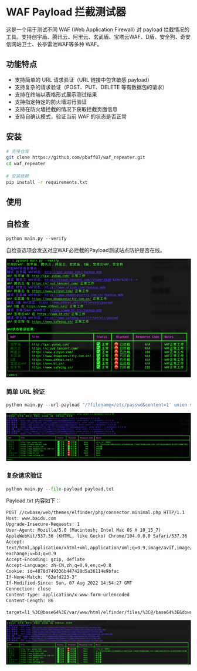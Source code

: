 # WAF Payload 拦截测试器

这是一个用于测试不同 WAF (Web Application Firewall) 对 payload 拦截情况的工具。支持创宇盾、腾讯云、阿里云、玄武盾、宝塔云WAF、D盾、安全狗、奇安信网站卫士、长亭雷池WAF等多种 WAF。

## 功能特点

- 支持简单的 URL 请求验证（URL 链接中包含敏感 payload）
- 支持复杂的请求验证（POST、PUT、DELETE 等有数据包的请求）
- 支持在终端以表格形式展示测试结果
- 支持指定特定的防火墙进行验证
- 支持在防火墙拦截的情况下获取拦截页面信息
- 支持自确认模式，验证当前 WAF 的状态是否正常

## 安装

```bash
# 克隆仓库
git clone https://github.com/pbuff07/waf_repeater.git
cd waf_repeater

# 安装依赖
pip install -r requirements.txt
```

## 使用

## 自检查

```
python main.py --verify
```

自检查选项会发送对应WAF必拦截的Payload测试站点防护是否在线。

![image-20250509150613661](./images/self.png)

### 简单 URL 验证
```python
python main.py --url-payload "/?filename=/etc/passwd&content=1' union select 1,2,database(),4,5,6,7#"
```

![image-20250509150124871](./images/simple.png)

### 复杂请求验证

```python
python main.py --file-payload payload.txt
```

Payload.txt 内容如下：

```
POST //cwbase/web/themes/elfinder/php/connector.minimal.php HTTP/1.1
Host: www.baidu.com
Upgrade-Insecure-Requests: 1
User-Agent: Mozilla/5.0 (Macintosh; Intel Mac OS X 10_15_7) AppleWebKit/537.36 (KHTML, like Gecko) Chrome/104.0.0.0 Safari/537.36
Accept: text/html,application/xhtml+xml,application/xml;q=0.9,image/avif,image/webp,image/apng,*/*;q=0.8,application/signed-exchange;v=b3;q=0.9
Accept-Encoding: gzip, deflate
Accept-Language: zh-CN,zh;q=0.9,en;q=0.8
Cookie: id=4878d749336b447428d5a36114e9bfac
If-None-Match: "62efd223-3"
If-Modified-Since: Sun, 07 Aug 2022 14:54:27 GMT
Connection: close
Content-Type: application/x-www-form-urlencoded
Content-Length: 86

target=l1_%3C@base64%3E/var/www/html/elfinder/files/%3C@/base64%3E&downLoad=1
```

![image-20250509150420604](./images/file.png)
